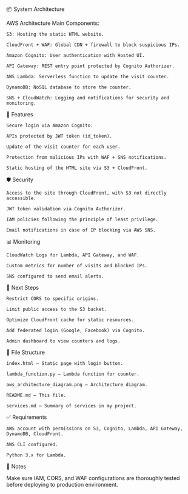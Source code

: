 📦 System Architecture

AWS Architecture
Main Components:

    S3: Hosting the static HTML website.

    CloudFront + WAF: Global CDN + firewall to block suspicious IPs.

    Amazon Cognito: User authentication with Hosted UI.

    API Gateway: REST entry point protected by Cognito Authorizer.

    AWS Lambda: Serverless function to update the visit counter.

    DynamoDB: NoSQL database to store the counter.

    SNS + CloudWatch: Logging and notifications for security and monitoring.

🚀 Features

    Secure login via Amazon Cognito.

    APIs protected by JWT token (id_token).

    Update of the visit counter for each user.

    Protection from malicious IPs with WAF + SNS notifications.

    Static hosting of the HTML site via S3 + CloudFront.

🛡️ Security

    Access to the site through CloudFront, with S3 not directly accessible.

    JWT token validation via Cognito Authorizer.

    IAM policies following the principle of least privilege.

    Email notifications in case of IP blocking via AWS SNS.

📊 Monitoring

    CloudWatch Logs for Lambda, API Gateway, and WAF.

    Custom metrics for number of visits and blocked IPs.

    SNS configured to send email alerts.

🔧 Next Steps

    Restrict CORS to specific origins.

    Limit public access to the S3 bucket.

    Optimize CloudFront cache for static resources.

    Add federated login (Google, Facebook) via Cognito.

    Admin dashboard to view counters and logs.

📁 File Structure

    index.html – Static page with login button.

    lambda_function.py – Lambda function for counter.

    aws_architecture_diagram.png – Architecture diagram.

    README.md – This file.

    services.md – Summary of services in my project.

✅ Requirements

    AWS account with permissions on S3, Cognito, Lambda, API Gateway, DynamoDB, CloudFront.

    AWS CLI configured.

    Python 3.x for Lambda.

📌 Notes

Make sure IAM, CORS, and WAF configurations are thoroughly tested before deploying to production environment.
